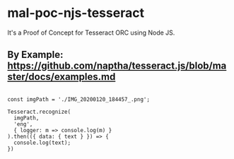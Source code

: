 # mal-poc-njs-tesseract
It's a Proof of Concept for Tesseract ORC using Node JS.

## By Example: https://github.com/naptha/tesseract.js/blob/master/docs/examples.md 

```const Tesseract = require('tesseract.js');

const imgPath = './IMG_20200120_184457_.png';

Tesseract.recognize(
  imgPath,
  'eng',
  { logger: m => console.log(m) }
).then(({ data: { text } }) => {
  console.log(text);
})
```
